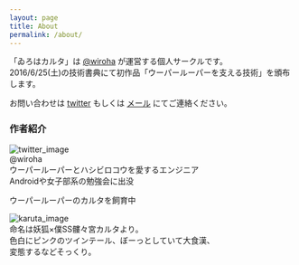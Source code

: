 ```yaml
---
layout: page
title: About
permalink: /about/
---
```


「ゐろはカルタ」は [@wiroha](https://twitter.com/wiroha) が運営する個人サークルです。  
2016/6/25(土)の技術書典にて初作品「ウーパールーパーを支える技術」を頒布します。  

お問い合わせは <a href="https://twitter.com/wiroha" target="_blank">twitter</a> もしくは <a href="mailto:wirohakaruta@gmail.com">メール</a> にてご連絡ください。  

### 作者紹介  
![twitter_image](https://pbs.twimg.com/profile_images/697082727523155968/PDSCE6mp_200x200.jpg)  
@wiroha  
ウーパールーパーとハシビロコウを愛するエンジニア  
Androidや女子部系の勉強会に出没  

ウーパールーパーのカルタを飼育中  

![karuta_image](http://wirohakaruta.github.io/img/marimo.jpg)  
命名は妖狐×僕SS髏々宮カルタより。  
色白にピンクのツインテール、ぼーっとしていて大食漢、  
変態するなどそっくり。


